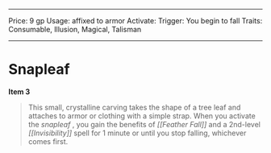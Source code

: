 
---
Price: 9 gp
Usage: affixed to armor
Activate: 
Trigger: You begin to fall
Traits: Consumable, Illusion, Magical, Talisman

---

# Snapleaf

**Item 3**

> This small, crystalline carving takes the shape of a tree leaf and attaches to armor or clothing with a simple strap. When you activate the *snapleaf* , you gain the benefits of *[[Feather Fall]]* and a 2nd-level *[[Invisibility]]* spell for 1 minute or until you stop falling, whichever comes first.

